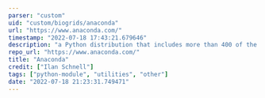 ```yaml
---
parser: "custom"
uid: "custom/biogrids/anaconda"
url: "https://www.anaconda.com/"
timestamp: "2022-07-18 17:43:21.679646"
description: "a Python distribution that includes more than 400 of the most popular Python packages for science, math, engineering, and data analysis."
repo_url: "https://www.anaconda.com/"
title: "Anaconda"
credit: ["Ilan Schnell"]
tags: ["python-module", "utilities", "other"]
date: "2022-07-18 21:23:31.749471"
---
```

